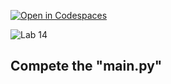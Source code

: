 [![Open in Codespaces](https://classroom.github.com/assets/launch-codespace-2972f46106e565e64193e422d61a12cf1da4916b45550586e14ef0a7c637dd04.svg)](https://classroom.github.com/open-in-codespaces?assignment_repo_id=15361846)
<!--
[Link to Chap 5 Lab15](https://docs.google.com/presentation/d/1r3h2R9JwK9HK_U2Ia-zncL0BSjHV6Giu6ugNJ6yZpgc/edit#slide=id.g1204f84631c_0_232) -->

![Lab 14](https://nimbus-screenshots.s3.amazonaws.com/s/51a427cad640b2efbbe1e713dc1e7384.png)

## Compete the "main.py"

